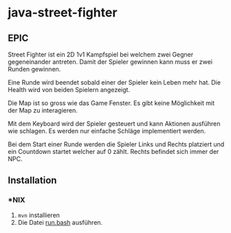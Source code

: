 # java-street-fighter

## EPIC

Street Fighter ist ein 2D 1v1 Kampfspiel bei welchem zwei Gegner gegeneinander antreten.
Damit der Spieler gewinnen kann muss er zwei Runden gewinnen.

Eine Runde wird beendet sobald einer der Spieler kein Leben mehr hat.
Die Health wird von beiden Spielern angezeigt.

Die Map ist so gross wie das Game Fenster.
Es gibt keine Möglichkeit mit der Map zu interagieren.

Mit dem Keyboard wird der Spieler gesteuert und kann Aktionen ausführen wie schlagen.
Es werden nur einfache Schläge implementiert werden.

Bei dem Start einer Runde werden die Spieler Links und Rechts platziert und ein Countdown startet welcher auf 0 zählt.
Rechts befindet sich immer der NPC.

## Installation

### *NIX

1. `mvn` installieren
2. Die Datei [run.bash](./run.bash) ausführen.